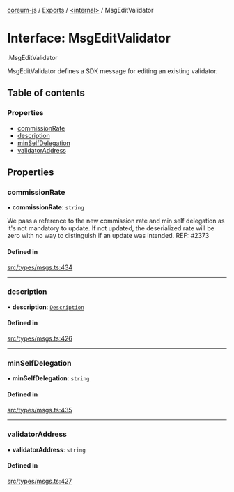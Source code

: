 [coreum-js](../README.md) / [Exports](../modules.md) / [<internal\>](../modules/internal_.md) / MsgEditValidator

# Interface: MsgEditValidator

[<internal>](../modules/internal_.md).MsgEditValidator

MsgEditValidator defines a SDK message for editing an existing validator.

## Table of contents

### Properties

- [commissionRate](internal_.MsgEditValidator.md#commissionrate)
- [description](internal_.MsgEditValidator.md#description)
- [minSelfDelegation](internal_.MsgEditValidator.md#minselfdelegation)
- [validatorAddress](internal_.MsgEditValidator.md#validatoraddress)

## Properties

### commissionRate

• **commissionRate**: `string`

We pass a reference to the new commission rate and min self delegation as
it's not mandatory to update. If not updated, the deserialized rate will be
zero with no way to distinguish if an update was intended.
REF: #2373

#### Defined in

[src/types/msgs.ts:434](https://github.com/PyramydLabs/coreum-js/blob/37d165f/src/types/msgs.ts#L434)

___

### description

• **description**: [`Description`](../modules/internal_.md#description)

#### Defined in

[src/types/msgs.ts:426](https://github.com/PyramydLabs/coreum-js/blob/37d165f/src/types/msgs.ts#L426)

___

### minSelfDelegation

• **minSelfDelegation**: `string`

#### Defined in

[src/types/msgs.ts:435](https://github.com/PyramydLabs/coreum-js/blob/37d165f/src/types/msgs.ts#L435)

___

### validatorAddress

• **validatorAddress**: `string`

#### Defined in

[src/types/msgs.ts:427](https://github.com/PyramydLabs/coreum-js/blob/37d165f/src/types/msgs.ts#L427)
